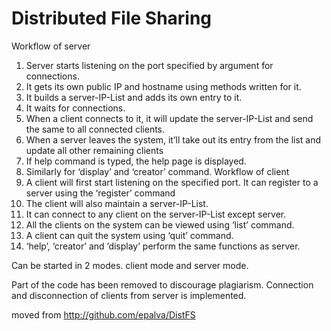 # Distributed File Sharing

Workflow of server
1. Server starts listening on the port specified by argument for connections.
2. It gets its own public IP and hostname using methods written for it.
3. It builds a server-IP-List and adds its own entry to it.
4. It waits for connections.
5. When a client connects to it, it will update the server-IP-List and send the same to all connected clients.
6. When a server leaves the system, it’ll take out its entry from the list and update all other remaining clients
7. If help command is typed, the help page is displayed.
8. Similarly for ‘display’ and ‘creator’ command.
Workflow of client
1. A client will first start listening on the specified port. It can register to a server using the ‘register’ command
2. The client will also maintain a server-IP-List.
3. It can connect to any client on the server-IP-List except server.
4. All the clients on the system can be viewed using ‘list’ command.
5. A client can quit the system using ‘quit’ command.
6. ‘help’, ‘creator’ and ’display’ perform the same functions as server.


Can be started in 2 modes.
client mode and server mode.

Part of the code has been removed to discourage plagiarism.
Connection and disconnection of clients from server is implemented.

moved from http://github.com/epalva/DistFS
